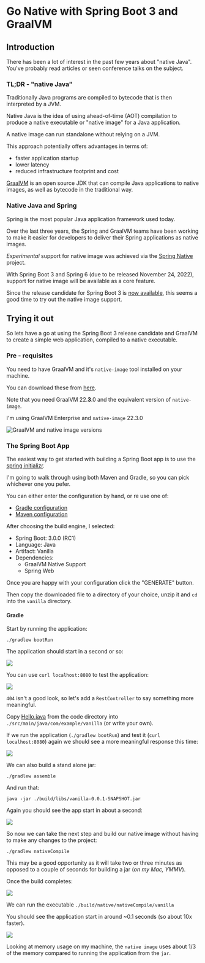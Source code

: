 # Go Native with Spring Boot 3 and GraalVM

## Introduction

There has been a lot of interest in the past few years about "native Java".  You've probably read articles or seen conference talks on the subject.

### TL;DR - "native Java"
Traditionally Java programs are compiled to bytecode that is then interpreted by a JVM.

Native Java is the idea of using ahead-of-time (AOT) compilation to produce a native executable or "native image" for a Java application.

A native image can run standalone without relying on a JVM.

This approach potentially offers advantages in terms of:
- faster application startup
- lower latency
- reduced infrastructure footprint and cost

[GraalVM](https://www.graalvm.org) is an open source JDK that can compile Java applications to native images, as well as bytecode in the traditional way.

### Native Java and Spring
Spring is the most popular Java application framework used today.

Over the last three years, the Spring and GraalVM teams have been working to make it easier for developers to deliver their Spring applications as native images.

_Experimental_ support for native image was achieved via the [Spring Native](https://docs.spring.io/spring-native/docs/current/reference/htmlsingle/) project.

With Spring Boot 3 and Spring 6 (due to be released November 24, 2022), support for native image will be available as a core feature.

Since the release candidate for Spring Boot 3 is [now available](https://spring.io/blog/2022/10/20/spring-boot-3-0-0-rc1-available-now), this seems a good time to try out the native image support.

## Trying it out
So lets have a go at using the Spring Boot 3 release candidate and GraalVM to create a simple web application, compiled to a native executable.

### Pre - requisites

You need to have GraalVM and it's `native-image` tool installed on your machine.

You can download these from [here](https://www.graalvm.org/downloads/).

Note that you need GraalVM 22.**3**.0 and the equivalent version of `native-image`.

I'm using GraalVM Enterprise and `native-image` 22.3.0

![GraalVM and native image versions](./illustrations/GraalVM_Native_Image.png)

### The Spring Boot App
The easiest way to get started with building a Spring Boot app is to use the [spring initializr](https://start.spring.io/).

I'm going to walk through using both Maven and Gradle, so you can pick whichever one you pefer.

You can either enter the configuration by hand, or re use one of:
- [Gradle configuration](https://start.spring.io/#!type=gradle-project&language=java&platformVersion=3.0.0-RC1&packaging=jar&jvmVersion=17&groupId=com.example&artifactId=vanilla&name=vanilla&description=Demo%20project%20for%20Spring%20Boot&packageName=com.example.vanilla&dependencies=native,web)
- [Maven configuration](https://start.spring.io/#!type=maven-project&language=java&platformVersion=3.0.0-RC1&packaging=jar&jvmVersion=17&groupId=com.example&artifactId=vanilla&name=vanilla&description=Demo%20project%20for%20Spring%20Boot&packageName=com.example.vanilla&dependencies=native,web)

After choosing the build engine, I selected:
- Spring Boot: 3.0.0 (RC1)
- Language: Java
- Artifact: Vanilla
- Dependencies:
  - GraalVM Native Support
  - Spring Web

Once you are happy with your configuration click the "GENERATE" button.

Then copy the downloaded file to a directory of your choice, unzip it and `cd` into the `vanilla` directory.

#### Gradle

Start by running the application:

`./gradlew bootRun`

The application should start in a second or so:

![](./illustrations/gradle/bootrun.png)

You can use `curl localhost:8080` to test the application:

![](./illustrations/gradle/404.png)

`404` isn't a good look, so let's add a `RestController` to say something more meaningful.

Copy [Hello.java](./code/Hello.java) from the code directory into `./src/main/java/com/example/vanilla` (or write your own).

If we run the application (`./gradlew bootRun`) and test it (`curl localhost:8080`) again we should see a more meaningful response this time:

![](./illustrations/gradle/Hello.png)

We can also build a stand alone jar:

`./gradlew assemble`

And run that:

`java -jar ./build/libs/vanilla-0.0.1-SNAPSHOT.jar`

Again you should see the app start in about a second:

![](./illustrations/gradle/from-jar.png)

So now we can take the next step and build our native image without having to make any changes to the project:

`./gradlew nativeCompile`

This may be a good opportunity as it will take two or three minutes as opposed to a couple of seconds for building a jar (_on my Mac, YMMV_).

Once the build completes:

![](./illustrations/gradle/build-complete.png)

We can run the executable `./build/native/nativeCompile/vanilla`

You should see the application start in around ~0.1 seconds (so about 10x faster).

![](./illustrations/gradle/run-native.png)

Looking at memory usage on my machine, the `native image` uses about 1/3 of the memory compared to running the application from the `jar`.